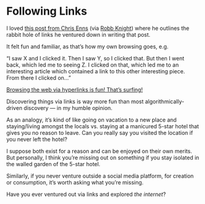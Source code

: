 # Following Links

I loved [this post from Chris Enns](https://chrisenns.com/2023/11/app-defaults/) (via [Robb Knight](https://rknight.me/blog/the-web-is-fantastic/)) where he outlines the rabbit hole of links he ventured down in writing that post.

It felt fun and familiar, as that’s how my own browsing goes, e.g.

“I saw X and I clicked it. Then I saw Y, so I clicked that. But then I went back, which led me to seeing Z. I clicked on that, which led me to an interesting article which contained a link to this other interesting piece. From there I clicked on…”

[Browsing the web via hyperlinks is fun! That’s surfing!](https://blog.jim-nielsen.com/2024/treating-the-symptoms/)

Discovering things via links is way more fun than most algorithmically-driven discovery — in my humble opinion.

As an analogy, it’s kind of like going on vacation to a new place and staying/living amongst the locals vs. staying at a manicured 5-star hotel that gives you no reason to leave. Can you really say you visited the location if you never left the hotel?

I suppose both exist for a reason and can be enjoyed on their own merits. But personally, I think you’re missing out on something if you stay isolated in the walled garden of the 5-star hotel.

Similarly, if you never venture outside a social media platform, for creation or consumption, it’s worth asking what you’re missing.

Have you ever ventured out via links and explored _the internet_?